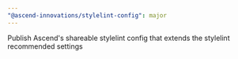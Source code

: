 ```yaml
---
"@ascend-innovations/stylelint-config": major
---
```


Publish Ascend's shareable stylelint config that extends the stylelint recommended settings
